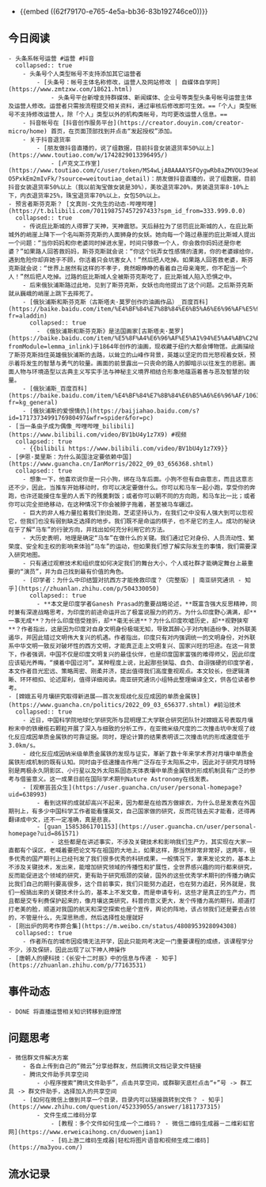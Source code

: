 - {{embed ((62f79170-e765-4e5a-bb36-83b192746ce0))}}
## 今日阅读
	- 头条系帐号运营 #运营 #抖音
	  collapsed:: true
		- 头条号个人类型帐号不支持添加其它运营者
			- [头条号：帐号主体名称修改，运营人及网站修改 | 自媒体自学网](https://www.zmtzxw.com/18621.html)
				- 头条号平台新增支持群媒体、新闻媒体、企业号等类型头条号帐号运营主体及运营人修改。运营者只需按流程提交相关资料，通过审核后修改即可生效。==「个人」类型帐号不支持修改运营人，除「个人」类型以外的机构类帐号，均可更改运营人信息。==
		- 抖音帐号在 [抖音创作服务平台](https://creator.douyin.com/creator-micro/home) 首页，在页面顶部找到并点击“发起授权”添加。
		- 关于抖音退货率
			- [朋友做抖音直播的，说了组数据，目前抖音女装退货率50%以上](https://www.toutiao.com/w/1742829013396495/)
				- [卢克文工作室](https://www.toutiao.com/c/user/token/MS4wLjABAAAAYSFOygwRb8aZMVOU39eaQdu1GX6zp-O5PxkEm2mIvFk/?source=weitoutiao_detail)：朋友做抖音直播的，说了组数据，目前抖音女装退货率50%以上（我以前淘宝做女装是30%），美妆退货率20%，男装退货率8-10%上下，内衣退货率25%，珠宝退货率70%以上，女包50%以上。
	- 预言者斯芬克斯？ [文真则-文先生的动态-哔哩哔哩](https://t.bilibili.com/701198757457297433?spm_id_from=333.999.0.0)
	  collapsed:: true
		- 传说庇比斯城的人得罪了天神，天神震怒。天后赫拉为了惩罚庇比斯城的人，在庇比斯城外的峭崖上降下一个名叫斯芬克斯的人面狮身的女妖。她向每一个路过悬崖的庇比斯城人提出一个问题：“当你妈妈和你老婆同时掉进水里，时间只够救一个人，你会救你妈妈还是你老婆？”如果路人回答救妈妈，斯芬克斯就会说：“你这个玩弄女性感情的渣男，你的老婆嫁给你，遇到危险你却弃她于不顾，你活着只会坑害女人！”然后把人吃掉。如果路人回答救老婆，斯芬克斯就会说：“世界上居然有这样的不孝子，竟然眼睁睁的看着自己母亲淹死，你不配当一个人！”然后把人吃掉。过路的庇比斯城人全被斯芬克斯吃了，庇比斯城人陷入恐惧之中。
		- 后来俄狄浦斯路过此地，见到了斯芬克斯，女妖也向他提出了这个问题。之后斯芬克斯就从巍峨的峭崖上跳下去摔死了。
		- [俄狄浦斯和斯芬克斯（古斯塔夫·莫罗创作的油画作品）_百度百科](https://baike.baidu.com/item/%E4%BF%84%E7%8B%84%E6%B5%A6%E6%96%AF%E5%92%8C%E6%96%AF%E8%8A%AC%E5%85%8B%E6%96%AF/8582838?fr=aladdin)
		  collapsed:: true
			- 《俄狄浦斯和斯芬克斯》是法国画家[古斯塔夫·莫罗](https://baike.baidu.com/item/%E5%8F%A4%E6%96%AF%E5%A1%94%E5%A4%AB%C2%B7%E8%8E%AB%E7%BD%97/4179007?fromModule=lemma_inlink)于1864年创作的油画，现收藏于纽约大都会博物馆。此画描绘了斯芬克斯挡住英雄俄狄浦斯的去路，以耸立的山峰作背景，英雄以坚定的目光怒视着女妖，预示着将发生的智慧与勇气的较量。画面的前景露出一只丧命的路人的脚暗示以往发生的悲剧。画面人物与环境造型以古典主义写实手法与神秘主义境界相结合形象地蕴涵着善与恶及智慧的较量。
		- [俄狄浦斯_百度百科](https://baike.baidu.com/item/%E4%BF%84%E7%8B%84%E6%B5%A6%E6%96%AF/1063470?fr=kg_general)
		- [俄狄浦斯的爱恨情仇](https://baijiahao.baidu.com/s?id=1717373499176980497&wfr=spider&for=pc)
	- [当一条虫子成为偶像_哔哩哔哩_bilibili](https://www.bilibili.com/video/BV1bU4y1z7X9) #视频
	  collapsed:: true
		- {{bilibili https://www.bilibili.com/video/BV1bU4y1z7X9}}
	- [伊恩·莫里斯：为什么英国注定要依赖中国](https://www.guancha.cn/IanMorris/2022_09_03_656368.shtml)
	  collapsed:: true
		- 想象一下，他喜欢说你是一只小狗，绑在马车后面。小狗不但有自由意志，而且这意志还不少，因此，当推车开始移动时，你可以决定要做什么。你可以和马车一起小跑，享受你的奔跑，也许还能接住车里的人丢下的残羹剩饭；或者你可以朝不同的方向跑，和马车比一比；或者你可以完全拒绝移动，在这种情况下你会被脖子拖着，甚至被马车碾过。
		- 巨大的非人格力量拉着我们到处跑，芝诺坚持认为，在我们之中没有人强大到可以忽视它，但我们也没有弱到缺乏选择的地步。我们既不是命运的棋子，也不是它的主人。成功的秘诀在于了解“马车”的行驶方向，并找出如何充分利用它的方法。
		- 大历史表明，地理是确定“马车”在做什么的关键。我们通过它对身份、人员流动性、繁荣度、安全和主权的影响来体验“马车”的运动，但如果我们想了解实际发生的事情，我们需要深入研究地图。
		- 只有通过观察技术和组织度如何决定我们的舞台大小，个人或社群才能确定舞台上最重要的“演员”，并为自己找到最有价值的角色。
		- [印学者：为什么中印结盟对抗西方才能挽救印度？（完整版）| 南亚研究通讯 - 知乎](https://zhuanlan.zhihu.com/p/504330050)
		  collapsed:: true
			- **本文是印度学者Ganesh Prasad的重要战略论述，**既富含强大反思精神，同时兼有深邃战略思考，为印度的前途命运开出了极富说服力的药方。为什么印度野心满满，却**一事无成**？为什么印度倍受挫折，却**毫无长进**？为什么印度吹嘘历史，却**视野狭窄**？作者指出，这是因为印度对自身文明身份极端无知，导致其醉心于对内制造纷争、对外联美遏华，并因此错过文明伟大复兴的机遇。作者指出，印度只有对内强调统一的文明身份，对外联系中华文明一致反对破坏性的西方文明，才能真正走上文明复兴、国家兴旺的坦途。在这一背景下，作者强调，中国不仅是印度文明复兴的最佳伙伴，也是印度国家富强的难得师父，因此印度应该韬光养晦，“摸着中国过河”。某种程度上说，比起那些狭隘、自负、自诩强硬的印度学者，本文作者目光宏远、策略周密、刚柔并济，提出值得我们高度重视观点。本文较长，但逻辑清晰、环环相扣、论述犀利，值得详细阅读。南亚研究通讯小组特此整理编译全文，供各位读者参考。
	- [嫦娥五号月壤研究取得新进展——首次发现歧化反应成因的单质金属铁](https://www.guancha.cn/politics/2022_09_03_656377.shtml) #前沿技术
	  collapsed:: true
		- 近日，中国科学院地球化学研究所与昆明理工大学联合研究团队针对嫦娥五号表取月壤粉末中的铁橄榄石颗粒开展了深入与细致的分析工作，在亚微米级尺度的二次撞击坑中发现了歧化反应成因单质金属铁的可靠证据。同时，理论计算的结果表明该二次撞击坑的形成速度低于3.0km/s。
		- 歧化反应成因纳米级单质金属铁的发现与证实，革新了数十年来学术界对月壤中单质金属铁形成机制的既有认知。同时由于低速撞击作用广泛存在于太阳系之中，因此对于研究月球特别是两极永久阴影区、小行星以及外太阳系固态天体表壤中单质金属铁的形成机制具有广泛的参考与借鉴意义。这一成果日前在国际学术期刊Nature Astronomy在线发表。
		- [观察芸芸众生](https://user.guancha.cn/user/personal-homepage?uid=638993)
			- 看到这样的成就却高兴不起来，因为都是在给西方做嫁衣，为什么总是发表在外国期刊上，有多少中国科学工作者能看懂英文，自己国家做的研究，反而花钱去买才能看，还得再翻译成中文，还不一定准确，真是悲哀。
			- [guan_15853861701153](https://user.guancha.cn/user/personal-homepage?uid=861571)
				- 这些都是在讲述事实，不涉及关键技术和影响我们生产力，其实现在大家一直都有个误区，老喊着要把论文写在祖国的大地上，如果这样，那当然非常非常好，这两年，很多优秀的国产期刊上已经刊发了我们很多优秀的科研成果，一般情况下，拿来发论文的，基本上不涉及关键技术，发出来，能增加研究领域的传播性和扩展性，全世界感兴趣的同行都来研究，反而能促进这个领域的研究，更有助于研究瓶颈的突破，国外的这些优秀学术期刊的传播力确实比我们自己的期刊要高很多，这个目前事实，我们只能努力追赶，也在努力追赶，另外就是，我们一般搞出来的关键技术什么的，基本上不发文章，而是申请专利，这些才是真正的生产力，而且都是交专利费保护起来的，像月壤这类研究，科普的意义更大，发个传播力高的期刊，顺道打打老美的脸，顺道对我国的航天和深空探索也是个宣传，舆论的阵地，该占领我们还是要去占领的，不管是什么，先深思熟虑，然后选择性处理就好
	- [刚出炉的网考作弊合集](https://m.weibo.cn/status/4808953928094308)
	  collapsed:: true
		- 作者所在的城市因疫情无法开学，因此只能网考决定一门重要课程的成绩，该课程学分不少，涉及保研，因此出现了以下神人神操作
	- [唐朝人的硬科技：《长安十二时辰》中的信息与传递 - 知乎](https://zhuanlan.zhihu.com/p/77163531)
## 事件动态
	- DONE 将直播运营相关知识转移到庭燎馆
## 问题思考
	- 微信群文件解决方案
		- 各自上传到自己的“微云”分享给群友，然后腾讯文档记录文件链接
		- 腾讯文件助手共享空间
			- 小程序搜索“腾讯文件助手”，点击共享空间，或群聊天底栏点击“+”号 -> 群工具 -> 群文件助手，选择加入的共享空间
		- [如何在微信上做到共享一个目录，目录内可以链接跳转到文件？ - 知乎](https://www.zhihu.com/question/452339055/answer/1811737315)
			- 文件生成二维码分享
				- [教程：多个文件如何生成一个二维码？ - 微信二维码生成器－二维彩虹官网](https://www.erweicaihong.cn/duowenjian1)
				- [码上游二维码生成器|轻松将图片语音和视频生成二维码](https://ma3you.com/)
## 流水记录